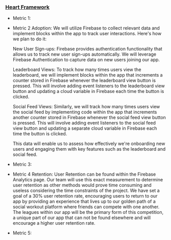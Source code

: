 ### [Heart Framework](https://docs.google.com/presentation/d/1fdXlihNzZi-2fniiHWL7yIMDTZ40Lplni75lV9GFX2k/edit?usp=sharing)

- Metric 1:
- Metric 2 Adoption:
    We will utilize Firebase to collect relevant data and implement blocks within the app to track user interactions. Here's how we plan to do it:

    New User Sign-ups: Firebase provides authentication functionality that allows us to track new user sign-ups automatically. We will leverage Firebase Authentication to capture data on new users joining our app.

    Leaderboard Views: To track how many times users view the leaderboard, we will implement blocks within the app that increments a counter stored in Firebase whenever the leaderboard view button is pressed. This will involve adding event listeners to the leaderboard view button and updating a cloud variable in Firebase each time the button is clicked.

    Social Feed Views: Similarly, we will track how many times users view the social feed by implementing code within the app that increments another counter stored in Firebase whenever the social feed view button is pressed. This will involve adding event listeners to the social feed view button and updating a separate cloud variable in Firebase each time the button is clicked.

    This data will enable us to assess how effectively we're onboarding new users and engaging them with key features such as the leaderboard and social feed.

- Metric 3: 
- Metric 4 Retention:
  User Retention can be found within the Firebase Analytics page. Our team will use this exact measurement to determine user retention as other methods would prove
time consuming and useless considering the time constraints of the project. We have set a goal of a 30% user retention rate, encouraging users to return to our app by providing an experience that lives up to our golden path of a social workout platform where friends can compete with one another. The leagues within our app will be the primary form of this competition, a unique part of our app that can not be found elsewhere and will encourage a higher user retention rate.
  
- Metric 5: 
